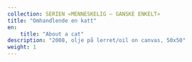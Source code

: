 ```yaml
---
collection: SERIEN «MENNESKELIG – GANSKE ENKELT»
title: "Omhandlende en katt"
en:
    title: "About a cat"
description: "2008, olje på lerret/oil on canvas, 50x50"
weight: 1
---
```

